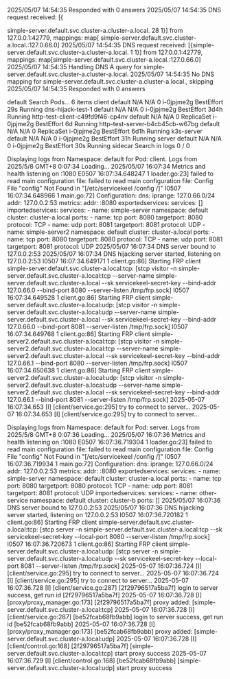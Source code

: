 
2025/05/07 14:54:35 Responded with 0 answers
2025/05/07 14:54:35 DNS request received: [{
    
simple-server.default.svc.cluster-a.cluster-a.local. 28 1}] from 127.0.0.1:42779, mappings: map[
simple-server.default.svc.cluster-a.local.:127.0.66.0]
2025/05/07 14:54:35 DNS request received: [{simple-server.default.svc.cluster-a.cluster-a.local. 1 1}] from 127.0.0.1:42779, mappings: map[simple-server.default.svc.cluster-a.local.:127.0.66.0]
2025/05/07 14:54:35 Handling DNS A query for simple-server.default.svc.cluster-a.cluster-a.local.
2025/05/07 14:54:35 No DNS mapping for simple-server.default.svc.cluster-a.cluster-a.local., skipping
2025/05/07 14:54:35 Responded with 0 answers



default
Search Pods...
6 items
client
default
N/A
N/A
0
i-0jpjme2g
BestEffort
29s
Running
dns-hijack-test-1
default
N/A
N/A
0
i-0jpjme2g
BestEffort
3d4h
Running
http-test-client-c49fd9f46-cp4nv
default
N/A
N/A
0
ReplicaSet
i-0jpjme2g
BestEffort
6d
Running
http-test-server-b4cb45cb-w67bg
default
N/A
N/A
0
ReplicaSet
i-0jpjme2g
BestEffort
6d1h
Running
k3s-server
default
N/A
N/A
0
i-0jpjme2g
BestEffort
31h
Running
server
default
N/A
N/A
0
i-0jpjme2g
BestEffort
30s
Running
sidecar
Search in logs
0 / 0





Displaying logs from Namespace: default for Pod: client. Logs from 2025/5/8 GMT+8 0:07:34
Loading...
2025/05/07 16:07:34 Metrics and health listening on :1080
E0507 16:07:34.648247       1 loader.go:23] failed to read main configuration file: failed to read main configuration file: Config File "config" Not Found in "[/etc/servicekeel /config /]"
I0507 16:07:34.648966       1 main.go:72] Configuration:
dns:
    iprange: 127.0.66.0/24
    addr: 127.0.0.2:53
metrics:
    addr: :8080
exportedservices:
    services: []
importedservices:
    services:
        - name: simple-server
          namespace: default
          cluster: cluster-a.local
          ports:
            - name: tcp
              port: 8080
              targetport: 8080
              protocol: TCP
            - name: udp
              port: 8081
              targetport: 8081
              protocol: UDP
        - name: simple-server2
          namespace: default
          cluster: cluster-a.local
          ports:
            - name: tcp
              port: 8080
              targetport: 8080
              protocol: TCP
            - name: udp
              port: 8081
              targetport: 8081
              protocol: UDP
2025/05/07 16:07:34 DNS server bound to 127.0.0.2:53
2025/05/07 16:07:34 DNS hijacking server started, listening on 127.0.0.2:53
I0507 16:07:34.649171       1 client.go:86] Starting FRP client simple-server.default.svc.cluster-a.local:tcp: [stcp visitor -n simple-server.default.svc.cluster-a.local:tcp --server-name simple-server.default.svc.cluster-a.local --sk servicekeel-secret-key --bind-addr 127.0.66.0 --bind-port 8080 --server-listen /tmp/frp.sock]
I0507 16:07:34.649528       1 client.go:86] Starting FRP client simple-server.default.svc.cluster-a.local:udp: [stcp visitor -n simple-server.default.svc.cluster-a.local:udp --server-name simple-server.default.svc.cluster-a.local --sk servicekeel-secret-key --bind-addr 127.0.66.0 --bind-port 8081 --server-listen /tmp/frp.sock]
I0507 16:07:34.649768       1 client.go:86] Starting FRP client simple-server2.default.svc.cluster-a.local:tcp: [stcp visitor -n simple-server2.default.svc.cluster-a.local:tcp --server-name simple-server2.default.svc.cluster-a.local --sk servicekeel-secret-key --bind-addr 127.0.66.1 --bind-port 8080 --server-listen /tmp/frp.sock]
I0507 16:07:34.650638       1 client.go:86] Starting FRP client simple-server2.default.svc.cluster-a.local:udp: [stcp visitor -n simple-server2.default.svc.cluster-a.local:udp --server-name simple-server2.default.svc.cluster-a.local --sk servicekeel-secret-key --bind-addr 127.0.66.1 --bind-port 8081 --server-listen /tmp/frp.sock]
2025-05-07 16:07:34.653 [I] [client/service.go:295] try to connect to server...
2025-05-07 16:07:34.653 [I] [client/service.go:295] try to connect to server...



Displaying logs from Namespace: default for Pod: server. Logs from 2025/5/8 GMT+8 0:07:36
Loading...
2025/05/07 16:07:36 Metrics and health listening on :1080
E0507 16:07:36.719304       1 loader.go:23] failed to read main configuration file: failed to read main configuration file: Config File "config" Not Found in "[/etc/servicekeel /config /]"
I0507 16:07:36.719934       1 main.go:72] Configuration:
dns:
    iprange: 127.0.66.0/24
    addr: 127.0.0.2:53
metrics:
    addr: :8080
exportedservices:
    services:
        - name: simple-server
          namespace: default
          cluster: cluster-a.local
          ports:
            - name: tcp
              port: 8080
              targetport: 8080
              protocol: TCP
            - name: udp
              port: 8081
              targetport: 8081
              protocol: UDP
importedservices:
    services:
        - name: other-service
          namespace: default
          cluster: cluster-b
          ports: []
2025/05/07 16:07:36 DNS server bound to 127.0.0.2:53
2025/05/07 16:07:36 DNS hijacking server started, listening on 127.0.0.2:53
I0507 16:07:36.720182       1 client.go:86] Starting FRP client simple-server.default.svc.cluster-a.local:tcp: [stcp server -n simple-server.default.svc.cluster-a.local:tcp --sk servicekeel-secret-key --local-port 8080 --server-listen /tmp/frp.sock]
I0507 16:07:36.720673       1 client.go:86] Starting FRP client simple-server.default.svc.cluster-a.local:udp: [stcp server -n simple-server.default.svc.cluster-a.local:udp --sk servicekeel-secret-key --local-port 8081 --server-listen /tmp/frp.sock]
2025-05-07 16:07:36.724 [I] [client/service.go:295] try to connect to server...
2025-05-07 16:07:36.724 [I] [client/service.go:295] try to connect to server...
2025-05-07 16:07:36.728 [I] [client/service.go:287] [2f29796517a5ba7f] login to server success, get run id [2f29796517a5ba7f]
2025-05-07 16:07:36.728 [I] [proxy/proxy_manager.go:173] [2f29796517a5ba7f] proxy added: [simple-server.default.svc.cluster-a.local:tcp]
2025-05-07 16:07:36.728 [I] [client/service.go:287] [be52fcab68fb9abb] login to server success, get run id [be52fcab68fb9abb]
2025-05-07 16:07:36.728 [I] [proxy/proxy_manager.go:173] [be52fcab68fb9abb] proxy added: [simple-server.default.svc.cluster-a.local:udp]
2025-05-07 16:07:36.728 [I] [client/control.go:168] [2f29796517a5ba7f] [simple-server.default.svc.cluster-a.local:tcp] start proxy success
2025-05-07 16:07:36.729 [I] [client/control.go:168] [be52fcab68fb9abb] [simple-server.default.svc.cluster-a.local:udp] start proxy success